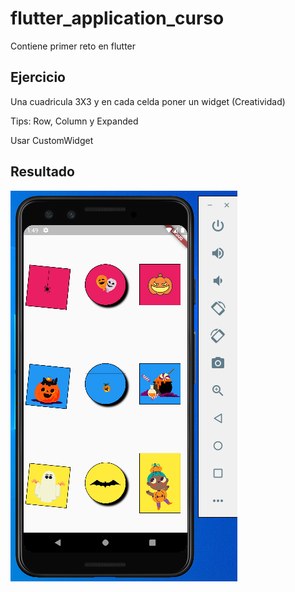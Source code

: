 # flutter_application_curso

Contiene primer reto en flutter
## Ejercicio

<p> Una cuadricula 3X3 y en cada celda poner un widget (Creatividad)</p>
<p> Tips: Row, Column y Expanded</p>
<p> Usar CustomWidget</p>

## Resultado

<img src="https://raw.githubusercontent.com/ecarbono-tr/flutter_application_curso/master/assets/imagenes/Captura_curso.PNG?token=AVE5Q36CDVNOSGKP7EF2SB3BPRBLU">
